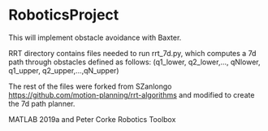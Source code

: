 # RoboticsProject
This will implement obstacle avoidance with Baxter. 

RRT directory contains files needed to run rrt_7d.py, which computes a 7d path through obstacles defined as follows:
(q1_lower, q2_lower,..., qNlower, q1_upper, q2_upper,...,qN_upper)

The rest of the files were forked from SZanlongo https://github.com/motion-planning/rrt-algorithms and modified to create the 7d path planner. 

MATLAB 2019a and Peter Corke Robotics Toolbox
